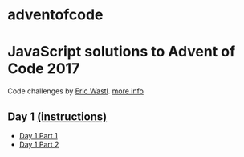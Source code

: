 # adventofcode

JavaScript solutions to Advent of Code 2017
===========================================

Code challenges by [Eric Wastl](http://was.tl/).
[more info](http://adventofcode.com/2017/about)

## Day 1 [(instructions)](./day1prompt.txt)
- [Day 1 Part 1](./day1part1.js)
- [Day 1 Part 2](./day1part2.js)
